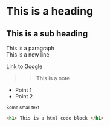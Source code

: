 # This is a heading
## This is a sub heading

This is a paragraph  
This is a new line

[Link to Google](http://www.google.com)

>> This is a note

- Point 1
- Point 2

<sub> Some small text </sub>

```html
<h1> This is a html code block </h1>

```
